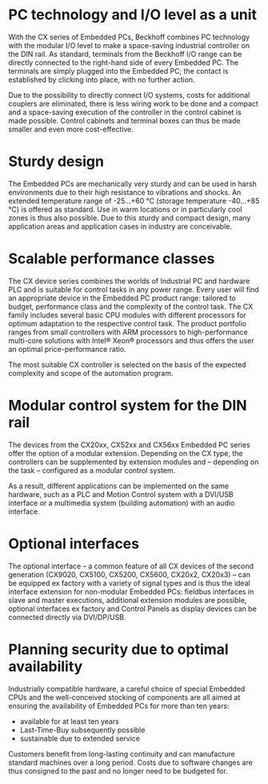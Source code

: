 # PC technology and I/O level as a unit

With the CX series of Embedded PCs, Beckhoff combines PC technology with the modular I/O level to make a space-saving industrial controller on the DIN rail. As standard, terminals from the Beckhoff I/O range can be directly connected to the right-hand side of every Embedded PC. The terminals are simply plugged into the Embedded PC; the contact is established by clicking into place, with no further action.

Due to the possibility to directly connect I/O systems, costs for additional couplers are eliminated, there is less wiring work to be done and a compact and a space-saving execution of the controller in the control cabinet is made possible. Control cabinets and terminal boxes can thus be made smaller and even more cost-effective.

# Sturdy design

The Embedded PCs are mechanically very sturdy and can be used in harsh environments due to their high resistance to vibrations and shocks. An extended temperature range of -25...+60 °C (storage temperature -40...+85 °C) is offered as standard. Use in warm locations or in particularly cool zones is thus also possible. Due to this sturdy and compact design, many application areas and application cases in industry are conceivable.

# Scalable performance classes

The CX device series combines the worlds of Industrial PC and hardware PLC and is suitable for control tasks in any power range. Every user will find an appropriate device in the Embedded PC product range: tailored to budget, performance class and the complexity of the control task. The CX family includes several basic CPU modules with different processors for optimum adaptation to the respective control task. The product portfolio ranges from small controllers with ARM processors to high-performance multi-core solutions with Intel® Xeon® processors and thus offers the user an optimal price-performance ratio.

The most suitable CX controller is selected on the basis of the expected complexity and scope of the automation program.

# Modular control system for the DIN rail

The devices from the CX20xx, CX52xx and CX56xx Embedded PC series offer the option of a modular extension. Depending on the CX type, the controllers can be supplemented by extension modules and – depending on the task – configured as a modular control system.

As a result, different applications can be implemented on the same hardware, such as a PLC and Motion Control system with a DVI/USB interface or a multimedia system (building automation) with an audio interface.

# Optional interfaces

The optional interface – a common feature of all CX devices of the second generation (CX9020, CX5100, CX5200, CX5600, CX20x2, CX20x3) – can be equipped ex factory with a variety of signal types and is thus the ideal interface extension for non-modular Embedded PCs: fieldbus interfaces in slave and master executions, additional extension modules are possible, optional interfaces ex factory and Control Panels as display devices can be connected directly via DVI/DP/USB.

# Planning security due to optimal availability

Industrially compatible hardware, a careful choice of special Embedded CPUs and the well-conceived stocking of components are all aimed at ensuring the availability of Embedded PCs for more than ten years:

- available for at least ten years
- Last-Time-Buy subsequently possible
- sustainable due to extended service

Customers benefit from long-lasting continuity and can manufacture standard machines over a long period. Costs due to software changes are thus consigned to the past and no longer need to be budgeted for.


